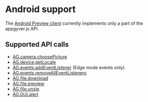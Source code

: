 # Android support

The [Android Preview client](https://play.google.com/store/apps/details?id=com.appgyver.android) currently implements only a part of the appgyver.js API.

## Supported API calls

* [AG.camera.choosePicture](../topics/camera/methods/choosePicture.md)
* [AG.device.getLocale](../topics/device/methods/getLocale.md)
* [AG.events.addEventListener](../topics/events/methods/addEventListener.md) (Edge mode events only)
* [AG.events.removeAllEventListeners](../topics/events/methods/removeAllEventListeners.md)
* [AG.file.download](../topics/file/methods/download.md)
* [AG.file.preview](../topics/file/methods/preview.md)
* [AG.file.unzip](../topics/file/methods/unzip.md)
* [AG.GUI.alert](../topics/GUI/methods/alert.md)